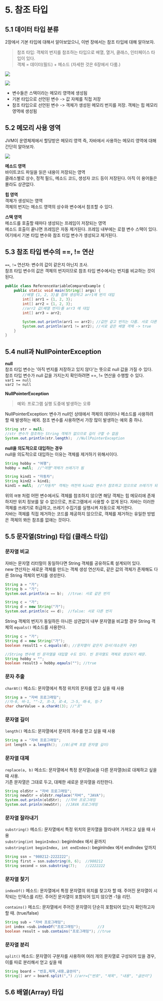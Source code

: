 # 5. 참조 타입
## 5.1 데이터 타입 분류  
2장에서 기본 타입에 대해서 알아보았으니, 이번 장에서는 참조 타입에 대해 알아보자.  
> 참조 타입: 객체의 번지를 참조하는 타입으로 배열, 열거, 클래스, 인터페이스 타입이 있다.  
객체 = 데이터(필드) + 메소드 (자세한 것은 6장에서 다룸.)

![](https://velog.velcdn.com/images%2Fjakeseo_me%2Fpost%2Fa49bb01f-95c6-40f1-bb31-76888db95b63%2Fimage.png)  

![](https://velog.velcdn.com/images/jwpark1104/post/ab314975-315e-468d-b885-74a64b97f773/image.PNG)  

- 변수들은 스택이라는 메모리 영역에 생성됨
- 기본 타입으로 선언된 변수 -> 값 자체를 직접 저장
- 참조 타입으로 선언된 변수 -> 객체가 생성된 메모리 번지를 저장. 객체는 힙 메모리 영역에 생성됨

## 5.2 메모리 사용 영역  
JVM이 운영체제에서 할당받은 메모리 영역 즉, 자바에서 사용하는 메모리 영역에 대해 간단히 알아보자.  

![](https://velog.velcdn.com/images%2Fjakeseo_me%2Fpost%2F9d9016cc-5ff3-408d-9f67-3def03d508a0%2Fimage.png)

**메소드 영역**  
바이트코드 파일을 읽은 내용이 저장되는 영역  
클래스별로 상수, 정적 필드, 메소드 코드, 생성자 코드 등이 저장된다. 아직 이 용어들은 몰라도 상관없다.

**힙 영역**  
객체가 생성되는 영역  
객체의 번지는 메소드 영역의 상수와 변수에서 참조할 수 있다.

**스택 영역**  
메소드를 호출할 때마다 생성되는 프레임이 저장되는 영역  
메소드 호출이 끝나면 프레임은 자동 제거된다. 프레임 내부에는 로컬 변수 스택이 있다. 여기에서 기본 타입 변수와 참조 타입 변수가 생성되고 제거된다.  

## 5.3 참조 타입 변수의 ==, != 연산  
`==`, `!=` 연산자: 변수의 값이 같은지 아닌지 조사.  
참조 타입 변수의 값은 객체의 번지이므로 참조 타입 변수에서는 번지를 비교하는 것이 된다.

```java
public class ReferenceVariableCompareExample {
    public static void main(String[] args) {
        //배열 {1, 2, 3}을 힙에 생성하고 arr1에 번지 대입
        int[] arr1 = {1, 2, 3};
        int[] arr2 = {1, 2, 3};
        //arr2 값(배열 번지)를 arr3 에 대입
        int[] arr3 = arr2;

        System.out.println(arr1 == arr2); //값만 같고 번지는 다름. 서로 다른 배열 객체 -> false
        System.out.println(arr1 != arr2); //서로 같은 배열 객체 -> true
    }
}
```   

## 5.4 null과 NullPointerException
**null**  
참조 타입 변수는 '아직 번지를 저장하고 있지 않다'는 뜻으로 null 값을 가질 수 있다.  
참조 타입 변수가 null 값을 가지는지 확인하려면 ==, != 연산을 수행할 수 있다.  
`var1 == null`  
`var2 != null`

**NullPointerException**
> 예외: 프로그램 실행 도중에 발생하는 오류  

NullPointerException: 변수가 null인 상태에서 객체의 데이터나 메소드를 사용하려 할 때 발생하는 예외. 참조 변수를 사용하면서 가장 많이 발생하는 예외 중 하나.  

```java
String str = null;        
//str 변수가 참조하는 String 객체가 없으므로 길이 구할 수 없음
System.out.println(str.length);  //NullPointerException
```

**null을 의도적으로 대입하는 경우**  
null을 의도적으로 대입하는 이유는 객체를 제거하기 위해서이다.  
```java
String hobby = "여행";
hobby = null;  //"여행"객체가 쓰레기가 됨

String kind1 = "자동차";
String kind2 = kind1;
kind1 = null;  //"자동차" 객체는 여전히 kind2 변수가 참조하고 있으므로 쓰레기가 되지 않음.
```
위의 `여행` 처럼 어떤 변수에서도 객체를 참조하지 않으면 해당 객체는 힙 메모리에 존재하지만 위치 정보를 알 수 없으므로, 프로그램에서 사용할 수 없게 된다. 자바는 이러한 객체를 쓰레기로 취급하고, 쓰레기 수집기를 실행시켜 자동으로 제거한다.  
자바는 객체를 직접 제거하는 코드를 제공하지 않으므로, 객체를 제거하는 유일한 방법은 객체의 뫄든 참조를 없애는 것이다.

## 5.5 문자열(String) 타입 (클래스 타입)
### 문자열 비교
자바는 문자열 리터럴이 동일하다면 String 객체를 공유하도록 설계되어 있다.  
new 연산자는 새로운 객체를 만드는 객체 생성 연산자로, 같은 값의 객체가 존재해도 다른 String 객체의 번지를 생성한다.  
```java
String a = "가";
String b = "가";
System.out.println(a == b);  //true: 서로 같은 번지

String c = "가";
String d = new String("가");
System.out.println(c == d);  //false: 서로 다른 번지
```

String 객체의 번지가 동일하든 아니든 상관없이 내부 문자열을 비교할 경우 String 객체의 `equals()` 메소드를 사용한다.  

```java
String c = "가";
String d = new String("가");
boolean result1 = c.equals(d); //문자열이 같은지 검사(대소문자 구분)

//String 변수에 빈 문자열을 대입할 수도 있다. 빈 문자열도 객체로 생성되기 때문.
String hobby = "";
boolean result3 = hobby.eqauls(""); //true
```
### 문자 추출
`charAt()` 메소드: 문자열에서 특정 위치의 문자를 얻고 싶을 때 사용
```java
String a = "자바 프로그래밍";
//자-0, 바-1, ""-2, 프-3, 로-4, 그-5, 래-6, 밍-7
char charValue = a.charAt(3); //"프"
```
### 문자열 길이
`length()` 메소드: 문자열에서 문자의 개수를 얻고 싶을 때 사용
```java
String a = "자바 프로그래밍";
int length = a.length();  //8(공백 포함 문자열 길이)
```
### 문자열 대체
`replace(a, b)` 메소드: 문자열에서 특정 문자열(a)을 다른 문자열(b)로 대체하고 싶을 때 사용.  
기존 문자열은 그대로 두고, 대체한 새로운 문자열을 리턴한다.
```java
String oldStr = "자바 프로그래밍";
String newStr = oldstr.replace("자바", "JAVA");
System.out.prinln(oldStr);  //자바 프로그래밍
System.out.prinln(newStr);  //JAVA 프로그래밍
```
### 문자열 잘라내기
`substring()` 메소드: 문자열에서 특정 위치의 문자열을 잘라내어 가져오고 싶을 때 사용  
`substring(int beginIndex)`: beginIndex 에서 끝까지  
`substring(int beginIndex, int endIndex)`: beginIndex 에서 endIndex 앞까지
```java
String ssn = "980212-2222222";
String first = ssn.substring(0, 6);  //980212
String second = ssn.substring(7);    //2222222
```
### 문자열 찾기
`indexOf()` 메소드: 문자열에서 특정 문자열의 위치를 찾고자 할 때. 주어진 문자열이 시작되는 인덱스를 리턴. 주어진 문자열이 포함되어 있지 않으면 -1을 리턴.

`contains()` 메소드: 문자열에서 주어진 문자열이 단순히 포함되어 있는지 확인하고자 할 때. (true/false)
```java
String sub = "자바 프로그래밍";
int index =sub.indexOf("프로그래밍");        //3
boolean result = sub.contains("프로그래밍"); //true
```
### 문자열 분리
`split()` 메소드: 문자열이 구분자를 사용하여 여러 개의 문자열로 구성되어 있을 경우, 이를 따로 분리해서 얻고 싶을 때
```java
String board = "번호,제목,내용,글쓴이";
String[] arr = board.split(",") //arr={"번호", "제목", "내용", "글쓴이"}
```

## 5.6 배열(Array) 타입

